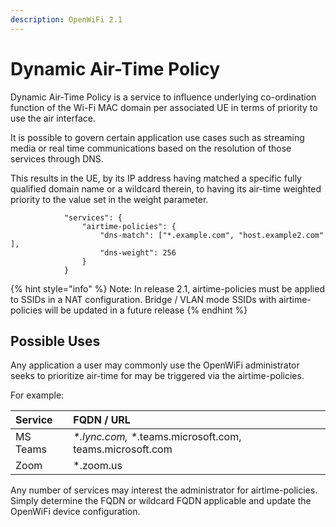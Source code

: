 ```yaml
---
description: OpenWiFi 2.1
---
```


# Dynamic Air-Time Policy

Dynamic Air-Time Policy is a service to influence underlying co-ordination function of the Wi-Fi MAC domain per associated UE in terms of priority to use the air interface.

It is possible to govern certain application use cases such as streaming media or real time communications based on the resolution of those services through DNS.

This results in the UE, by its IP address having matched a specific fully qualified domain name or a wildcard therein, to having its air-time weighted priority to the value set in the weight parameter.

```text
            "services": {     
                "airtime-policies": {
                    "dns-match": ["*.example.com", "host.example2.com" ],
                    "dns-weight": 256
                }
            }
```

{% hint style="info" %}
Note: In release 2.1, airtime-policies must be applied to SSIDs in a NAT configuration. Bridge / VLAN mode SSIDs with airtime-policies will be updated in a future release
{% endhint %}

## Possible Uses

Any application a user may commonly use the OpenWiFi administrator seeks to prioritize air-time for may be triggered via the airtime-policies.

For example:

| Service | FQDN / URL |
| :--- | :--- |
| MS Teams | _\*.lync.com, \*_.teams.microsoft.com, teams.microsoft.com |
| Zoom | \*.zoom.us |

Any number of services may interest the administrator for airtime-policies. Simply determine the FQDN or wildcard FQDN applicable and update the OpenWiFi device configuration.


